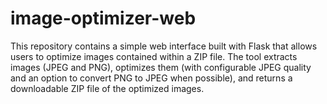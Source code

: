 # image-optimizer-web
This repository contains a simple web interface built with Flask that allows users to optimize images contained within a ZIP file. The tool extracts images (JPEG and PNG), optimizes them (with configurable JPEG quality and an option to convert PNG to JPEG when possible), and returns a downloadable ZIP file of the optimized images.
